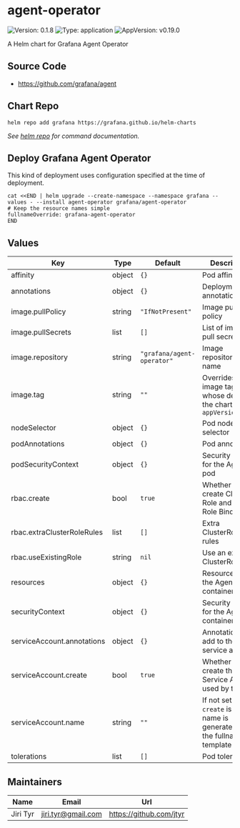 # agent-operator

![Version: 0.1.8](https://img.shields.io/badge/Version-0.1.8-informational?style=flat-square) ![Type: application](https://img.shields.io/badge/Type-application-informational?style=flat-square) ![AppVersion: v0.19.0](https://img.shields.io/badge/AppVersion-v0.19.0-informational?style=flat-square)

A Helm chart for Grafana Agent Operator

## Source Code

* <https://github.com/grafana/agent>

## Chart Repo

```shell
helm repo add grafana https://grafana.github.io/helm-charts
```

_See [helm repo](https://helm.sh/docs/helm/helm_repo/) for command documentation._

## Deploy Grafana Agent Operator

This kind of deployment uses configuration specified at the time of deployment.

```shell
cat <<END | helm upgrade --create-namespace --namespace grafana --values - --install agent-operator grafana/agent-operator
# Keep the resource names simple
fullnameOverride: grafana-agent-operator
END
```

## Values

| Key | Type | Default | Description |
|-----|------|---------|-------------|
| affinity | object | `{}` | Pod affinity |
| annotations | object | `{}` | Deployment annotations |
| image.pullPolicy | string | `"IfNotPresent"` | Image pull policy |
| image.pullSecrets | list | `[]` | List of image pull secrets |
| image.repository | string | `"grafana/agent-operator"` | Image repository and name |
| image.tag | string | `""` | Overrides the image tag whose default is the chart `appVersion` |
| nodeSelector | object | `{}` | Pod node selector |
| podAnnotations | object | `{}` | Pod annotations |
| podSecurityContext | object | `{}` | Security context for the Agent pod |
| rbac.create | bool | `true` | Whether to create Cluster Role and Cluster Role Binding |
| rbac.extraClusterRoleRules | list | `[]` | Extra ClusterRole rules |
| rbac.useExistingRole | string | `nil` | Use an existing ClusterRole/Role |
| resources | object | `{}` | Resources for the Agent container |
| securityContext | object | `{}` | Security context for the Agent container |
| serviceAccount.annotations | object | `{}` | Annotations to add to the service account |
| serviceAccount.create | bool | `true` | Whether to create the Service Account used by the Pod |
| serviceAccount.name | string | `""` | If not set and `create` is `true`, a name is generated using the fullname template |
| tolerations | list | `[]` | Pod tolerations |

## Maintainers

| Name | Email | Url |
| ---- | ------ | --- |
| Jiri Tyr | jiri.tyr@gmail.com | https://github.com/jtyr |
